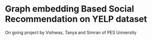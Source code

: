 # Graph embedding Based Social Recommendation on YELP dataset

On going project by Vishwas, Tanya and Simran of PES University 

